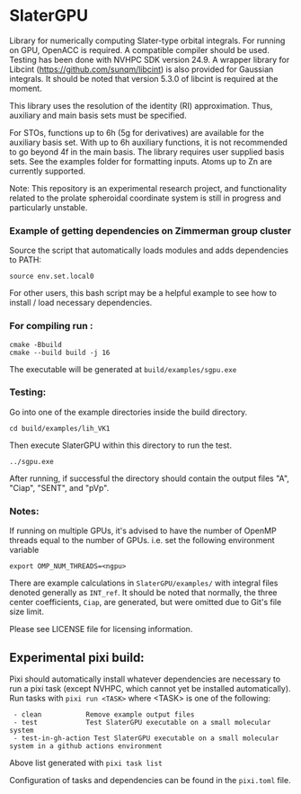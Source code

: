 # SlaterGPU

Library for numerically computing Slater-type orbital integrals.
For running on GPU, OpenACC is required. A compatible compiler should be used.
Testing has been done with NVHPC SDK version 24.9. A wrapper
library for Libcint (https://github.com/sunqm/libcint) is also
provided for Gaussian integrals. It should be noted that version 5.3.0 of libcint is required at the moment.

This library uses the resolution
of the identity (RI) approximation. Thus, auxiliary and main
basis sets must be specified.

For STOs, functions up to 6h (5g for derivatives) are available 
for the auxiliary basis set. With up to 6h auxiliary functions,
it is not recommended to go beyond 4f in the main basis. The 
library requires user supplied basis sets. See the examples folder 
for formatting inputs. Atoms up to Zn are currently supported.

Note: This repository is an experimental research project, and functionality related to the prolate spheroidal coordinate system is still in progress and particularly unstable.

### Example of getting dependencies on Zimmerman group cluster

Source the script that automatically loads modules and adds dependencies to PATH:

```
source env.set.local0
```

For other users, this bash script may be a helpful example to see how to install / load necessary dependencies.

### For compiling run :
```
cmake -Bbuild
cmake --build build -j 16
```

The executable will be generated at `build/examples/sgpu.exe`

### Testing:
Go into one of the example directories inside the build directory.
```
cd build/examples/lih_VK1
```

Then execute SlaterGPU within this directory to run the test.
```
../sgpu.exe
```

After running, if successful the directory should contain the output files "A", "Ciap", "SENT", and "pVp".

### Notes:
If running on multiple GPUs, it's advised to have the number of
OpenMP threads equal to the number of GPUs. i.e. set the following
environment variable
```
export OMP_NUM_THREADS=<ngpu>
```

There are example calculations in `SlaterGPU/examples/` with integral files denoted generally as `INT_ref`. It should be noted that normally, the three center coefficients, `Ciap`, are generated, but were omitted due to Git's file size limit.

Please see LICENSE file for licensing information.

## Experimental pixi build:
Pixi should automatically install whatever dependencies are necessary to run a pixi task (except NVHPC, which cannot yet be installed automatically). Run tasks with `pixi run <TASK>` where \<TASK\> is one of the following:
```
 - clean           Remove example output files
 - test            Test SlaterGPU executable on a small molecular system
 - test-in-gh-action Test SlaterGPU executable on a small molecular system in a github actions environment
```
Above list generated with `pixi task list`

Configuration of tasks and dependencies can be found in the `pixi.toml` file.
